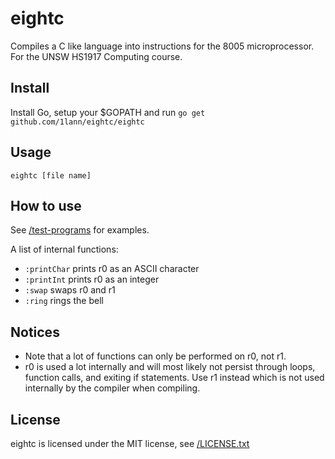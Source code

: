 # eightc
Compiles a C like language into instructions for the 8005 microprocessor. For the UNSW HS1917 Computing course.

## Install
Install Go, setup your $GOPATH and run
`go get github.com/1lann/eightc/eightc`

## Usage
`eightc [file name]`

## How to use
See [/test-programs](/test-programs) for examples.

A list of internal functions:
- `:printChar` prints r0 as an ASCII character
- `:printInt` prints r0 as an integer
- `:swap` swaps r0 and r1
- `:ring` rings the bell

## Notices
- Note that a lot of functions can only be performed on r0, not r1.
- r0 is used a lot internally and will most likely not persist through loops, function calls,
and exiting if statements. Use r1 instead which is not used internally by the compiler when compiling.

## License
eightc is licensed under the MIT license, see [/LICENSE.txt](LICENSE.txt)
